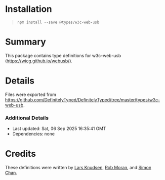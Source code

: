 # Installation
> `npm install --save @types/w3c-web-usb`

# Summary
This package contains type definitions for w3c-web-usb (https://wicg.github.io/webusb/).

# Details
Files were exported from https://github.com/DefinitelyTyped/DefinitelyTyped/tree/master/types/w3c-web-usb.

### Additional Details
 * Last updated: Sat, 06 Sep 2025 16:35:41 GMT
 * Dependencies: none

# Credits
These definitions were written by [Lars Knudsen](https://github.com/larsgk), [Rob Moran](https://github.com/thegecko), and [Simon Chan](https://github.com/yume-chan).
